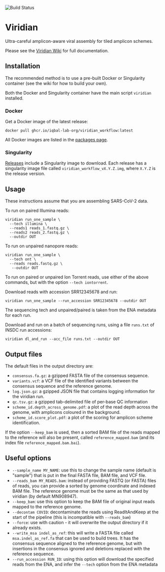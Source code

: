![Build Status](https://github.com/iqbal-lab-org/viridian/actions/workflows/build.yaml/badge.svg)

# Viridian

Ultra-careful amplicon-aware viral assembly for tiled amplicon schemes.

Please see the [Viridian Wiki](https://github.com/iqbal-lab-org/viridian/wiki)
for full documentation.

## Installation

The recommended method is to use a pre-built Docker or Singularity container
(see the wiki for how to build your own).

Both the Docker and Singularity container have the main script
`viridian` installed.

### Docker
Get a Docker image of the latest release:
```
docker pull ghcr.io/iqbal-lab-org/viridian_workflow:latest
```
All Docker images are listed in the
[packages page](https://github.com/iqbal-lab-org/viridian_workflow/pkgs/container/viridian_workflow).

### Singularity
[Releases](https://github.com/iqbal-lab-org/viridian_workflow/releases)
include a Singularity image to download.
Each release has a singularity image file called
`viridian_workflow_vX.Y.Z.img`, where `X.Y.Z` is the release version.


## Usage

These instructions assume that you are assembling SARS-CoV-2 data.

To run on paired Illumina reads:
```
viridian run_one_sample \
  --tech illumina \
  --reads1 reads_1.fastq.gz \
  --reads2 reads_2.fastq.gz \
  --outdir OUT
```
To run on unpaired nanopore reads:
```
viridian run_one_sample \
  --tech ont \
  --reads reads.fastq.gz \
   --outdir OUT
```

To run on paired or unpaired Ion Torrent reads, use either of the
above commands, but with the option `--tech iontorrent`.


Download reads with accession SRR12345678 and run:
```
viridian run_one_sample --run_accession SRR12345678 --outdir OUT
```
The sequencing tech and unpaired/paired is taken from the ENA metadata
for each run.

Download and run on a batch of sequencing runs, using a file
`runs.txt` of INSDC run accessions:
```
viridian dl_and_run --acc_file runs.txt --outdir OUT
```



## Output files

The default files in the output directory are:

* `consensus.fa.gz`: a gzipped FASTA file of the consensus sequence.
* `variants.vcf`: a VCF file of the identified variants between the consensus
  sequence and the reference genome.
* `log.json.gz`: a gzipped JSON file that contains logging information
  for the viridian run.
* `qc.tsv.gz`: a gzipped tab-delimited file of per-base QC information
* `scheme_id.depth_across_genome.pdf`: a plot of the read depth across
  the genome, with amplicons coloured in the background.
* `scheme_id.score_plot.pdf`: a plot of the scoring for amplicon scheme
  identification.


If the option `--keep_bam` is used, then a sorted BAM file of the reads mapped
to the reference will also be present, called
`reference_mapped.bam` (and its index file `reference_mapped.bam.bai`).


## Useful options

* `--sample_name MY_NAME`: use this to change the sample name
  (default is "sample") that is put in the final FASTA file, BAM file, and
  VCF file.
* `--reads_bam MY_READS.bam`: instead of providing FASTQ (or FASTA) files of
  reads, you can provide a sorted by genome coordinate and indexed BAM file.
  The reference genome must be the same as that used by viridian
  (by default MN908947).
* `--keep_bam`: use this option to keep the BAM file of original input reads
  mapped to the reference genome.
* `--decontam COVID`: decontaminate the reads using ReadItAndKeep at the
  start of the pipeline (this is incompatible with `--reads_bam`)
* `--force`: use with caution - it will overwrite the output directory if
  it already exists.
* `--write_msa indel_as_ref`: this will write a FASTA file
  called `msa.indel_as_ref.fa` that can be
  used to build trees. It has the consensus sequence aligned to the
  reference genome, but with insertions in the consensus ignored and
  deletions replaced with the reference sequence.
* `--run_accession RUN_ID`: using this option will download the specified reads
  from the ENA, and infer the `--tech` option from the ENA metadata

